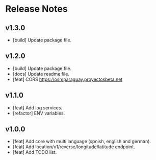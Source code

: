 # Release Notes

## v1.3.0

- [build] Update package file.

## v1.2.0

- [build] Update package file.
- [docs] Update readme file.
- [feat] CORS https://osmparaguay.proyectosbeta.net

## v1.1.0

- [feat] Add log services.
- [refactor] ENV variables.

## v1.0.0

- [feat] Add core with multi language (spnish, english and german).
- [feat] Add location/v1/reverse/longitude/latitude endpoint.
- [feat] Add TODO list.
